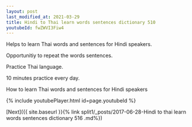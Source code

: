 ```yaml
---
layout: post
last_modified_at: 2021-03-29
title: Hindi to Thai learn words sentences dictionary 510 
youtubeId: fwZWVI3Fiw4
---
```

 
 
Helps to learn Thai words and sentences for Hindi speakers.

Opportunitiy to repeat the words sentences. 

Practice Thai language. 
 
10 minutes practice every day. 
 
How to learn Thai words and sentences for Hindi speakers 
 
{% include youtubePlayer.html id=page.youtubeId %}
 
 
[Next]({{ site.baseurl }}{% link  split1/_posts/2017-06-28-Hindi to thai learn words sentences dictionary 516 .md%})
 
